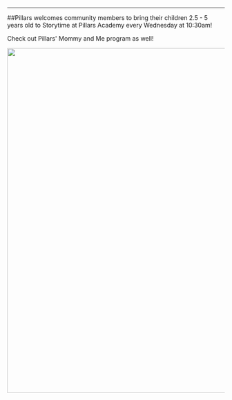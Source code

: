 
---
##Pillars welcomes community members to bring their children 2.5 - 5 years old to Storytime at Pillars Academy every Wednesday at 10:30am!

Check out Pillars' Mommy and Me program as well!

<img src="https://cloud.githubusercontent.com/assets/11180395/10471975/ef4de85c-71cf-11e5-9600-34afce4a6804.jpg" width="800" />



